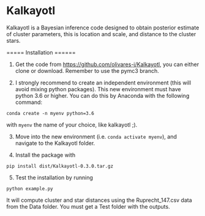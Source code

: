 # Kalkayotl
Kalkayotl is a Bayesian inference code designed to obtain posterior estimate of cluster parameters, this is location and scale, and distance to the cluster stars.

===== Installation ======

1. Get the code from https://github.com/olivares-j/Kalkayotl, you can either clone or download. Remember to use the pymc3 branch.


2. I strongly recommend to create an independent environment (this will avoid mixing python packages). This new environment must have python 3.6 or higher.
You can do this by Anaconda with the following command:

```
conda create -n myenv python=3.6
```
with `myenv` the name of your choice, like kalkayotl ;).

3. Move into the new environment (i.e. `conda activate myenv`), and navigate to the Kalkayotl folder.

4. Install the package with

```
pip install dist/Kalkayotl-0.3.0.tar.gz
```

5. Test the installation by running

```
python example.py
```
It will compute cluster and star distances using the Ruprecht_147.csv data from the Data folder. You must get a Test folder with the outputs.

